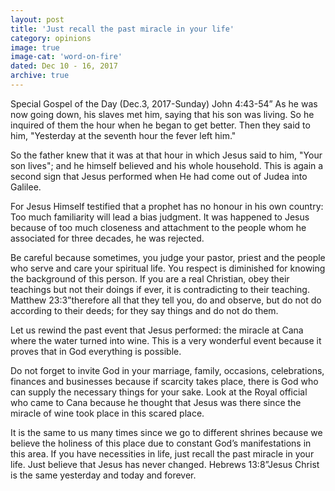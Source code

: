 ```yaml
---
layout: post
title: 'Just recall the past miracle in your life'
category: opinions
image: true
image-cat: 'word-on-fire'
dated: Dec 10 - 16, 2017
archive: true
---
```


Special Gospel of the Day (Dec.3, 2017-Sunday) John 4:43-54” As he was now going down, his slaves met him, saying that his son was living. So he inquired of them the hour when he began to get better. Then they said to him, "Yesterday at the seventh hour the fever left him." 

So the father knew that it was at that hour in which Jesus said to him, "Your son lives"; and he himself believed and his whole household. This is again a second sign that Jesus performed when He had come out of Judea into Galilee.

For Jesus Himself testified that a prophet has no honour in his own country: Too much familiarity will lead a bias judgment. It was happened to Jesus because of too much closeness and attachment to the people whom he associated for three decades, he was rejected. 

Be careful because sometimes, you judge your pastor, priest and the people who serve and care your spiritual life. You respect is diminished for knowing the background of this person. If you are a real Christian, obey their teachings but not their doings if ever, it is contradicting to their teaching. Matthew 23:3”therefore all that they tell you, do and observe, but do not do according to their deeds; for they say things and do not do them.

Let us rewind the past event that Jesus performed: the miracle at Cana where the water turned into wine. This is a very wonderful event because it proves that in God everything is possible. 

Do not forget to invite God in your marriage, family, occasions, celebrations, finances and businesses because if scarcity takes place, there is God who can supply the necessary things for your sake. Look at the Royal official who came to Cana because he thought that Jesus was there since the miracle of wine took place in this scared place. 

It is the same to us many times since we go to different shrines because we believe the holiness of this place due to constant God’s manifestations in this area. If you have necessities in life, just recall the past miracle in your life. Just believe that Jesus has never changed. Hebrews 13:8”Jesus Christ is the same yesterday and today and forever.